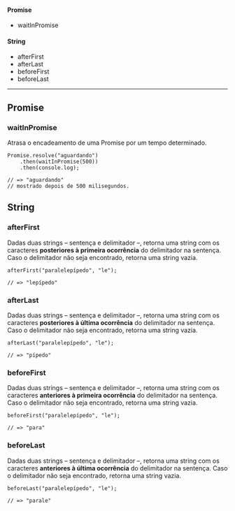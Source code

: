 #### Promise
* waitInPromise
#### String
* afterFirst
* afterLast
* beforeFirst
* beforeLast

---

## Promise

### waitInPromise

Atrasa o encadeamento de uma Promise por um tempo determinado.

```
Promise.resolve("aguardando")
	.then(waitInPromise(500))
	.then(console.log);

// => "aguardando"
// mostrado depois de 500 milisegundos.
```

## String

### afterFirst

Dadas duas strings – sentença e delimitador –, retorna uma string com os caracteres **posteriores à primeira ocorrência** do delimitador na sentença. Caso o delimitador não seja encontrado, retorna uma string vazia.

```
afterFirst("paralelepípedo", "le");

// => "lepípedo"
```

### afterLast

Dadas duas strings – sentença e delimitador –, retorna uma string com os caracteres **posteriores à última ocorrência** do delimitador na sentença. Caso o delimitador não seja encontrado, retorna uma string vazia.

```
afterLast("paralelepípedo", "le");

// => "pípedo"
```

### beforeFirst

Dadas duas strings – sentença e delimitador –, retorna uma string com os caracteres **anteriores à primeira ocorrência** do delimitador na sentença. Caso o delimitador não seja encontrado, retorna uma string vazia.

```
beforeFirst("paralelepípedo", "le");

// => "para"
```

### beforeLast

Dadas duas strings – sentença e delimitador –, retorna uma string com os caracteres **anteriores à última ocorrência** do delimitador na sentença. Caso o delimitador não seja encontrado, retorna uma string vazia.

```
beforeLast("paralelepípedo", "le");

// => "parale"
```


